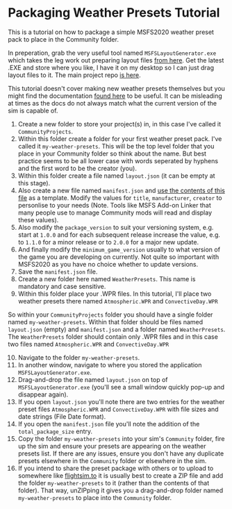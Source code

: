 # Packaging Weather Presets Tutorial

This is a tutorial on how to package a simple MSFS2020 weather preset pack to place in the Community folder.

In preperation, grab the very useful tool named `MSFSLayoutGenerator.exe` which takes the leg work out preparing layout files [from here](https://github.com/HughesMDflyer4/MSFSLayoutGenerator/releases/). Get the latest .EXE and store where you like, I have it on my desktop so I can just drag layout files to it. The main project repo [is here](https://github.com/HughesMDflyer4/MSFSLayoutGenerator).

This tutorial doesn't cover making new weather presets themselves but you might find the documentation [found here](https://docs.flightsimulator.com/html/index.htm#t=Content_Configuration%2FFlights_And_Missions%2FWeather_Definitions.htm) to be useful. It can be misleading at times as the docs do not always match what the current version of the sim is capable of.

1. Create a new folder to store your project(s) in, in this case I've called it `CommunityProjects`.
2. Within this folder create a folder for your first weather preset pack. I've called it `my-weather-presets`. This will be the top level folder that you place in your Community folder so think about the name. But best practice seems to be all lower case with words seperated by hyphens and the first word to be the creator (you).
3. Within this folder create a file named `layout.json` (it can be empty at this stage).
4. Also create a new file named `manifest.json` and [use the contents of this file](https://raw.githubusercontent.com/DoNotBeOnFire/msfs2020-weather-presets/master/packaging-weather-presets-tutorial/manifest.json) as a template. Modify the values for `title`, `manufacturer`, `creator` to personlise to your needs (Note. Tools like MSFS Add-on Linker that many people use to manage Community mods will read and display these values).
5. Also modify the `package_version` to suit your versioning system, e.g. start at `1.0.0` and for each subsequent release increase the value, e.g. to `1.1.0` for a minor release or to `2.0.0` for a major new update.
6. And finally modify the `minimum_game_version` usually to what version of the game you are developing on currently. Not quite so important with MSFS2020 as you have no choice whether to update versions.
7. Save the `manifest.json` file.
8. Create a new folder here named `WeatherPresets`. This name is mandatory and case sensitive.
9. Within this folder place your .WPR files. In this tutorial, I'll place two weather presets there named `Atmospheric.WPR` and `ConvectiveDay.WPR`

So within your `CommunityProjects` folder you should have a single folder named `my-weather-presets`. Within that folder should be files named `layout.json` (empty) and `manifest.json` and a folder named `WeatherPresets`. The `WeatherPresets` folder should contain only .WPR files and in this case two files named `Atmospheric.WPR` and `ConvectiveDay.WPR`

10. Navigate to the folder `my-weather-presets`.
11. In another window, navigate to where you stored the application `MSFSLayoutGenerator.exe`.
12. Drag-and-drop the file named `layout.json` on top of `MSFSLayoutGenerator.exe` (you'll see a small window quickly pop-up and disappear again).
13. If you open `layout.json` you'll note there are two entries for the weather preset files `Atmospheric.WPR` and `ConvectiveDay.WPR` with file sizes and date strings (File Date format).
14. If you open the `manifest.json` file you'll note the addition of the `total_package_size` entry.
15. Copy the folder `my-weather-presets` into your sim's `Community` folder, fire up the sim and ensure your presets are appearing on the weather presets list. If there are any issues, ensure you don't have any duplicate presets elsewhere in the `Community` folder or elsewhere in the sim.
16. If you intend to share the preset package with others or to upload to somewhere like [flightsim.to](https://flightsim.to/) it is usually best to create a ZIP file and add the folder `my-weather-presets` to it (rather than the contents of that folder). That way, unZIPping it gives you a drag-and-drop folder named `my-weather-presets` to place into the `Community` folder.